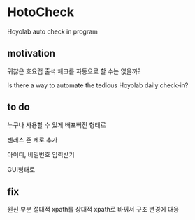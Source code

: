# HotoCheck
Hoyolab auto check in program


## motivation

귀찮은 호요랩 출석 체크를 자동으로 할 수는 없을까?

Is there a way to automate the tedious Hoyolab daily check-in?

## to do

누구나 사용할 수 있게 배포버전 형태로

젠레스 존 제로 추가

아이디, 비밀번호 입력받기

GUI형태로

## fix

원신 부분 절대적 xpath를 상대적 xpath로 바꿔서 구조 변경에 대응



